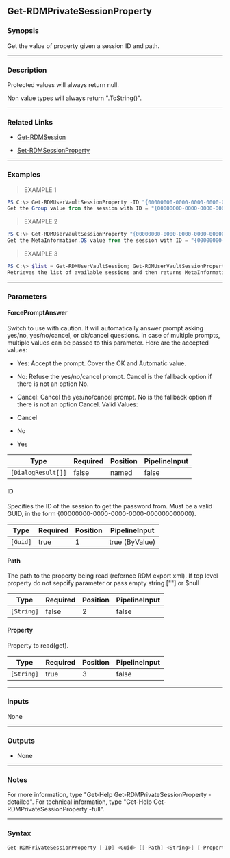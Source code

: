 Get-RDMPrivateSessionProperty
-----------------------------

### Synopsis
Get the value of property given a session ID and path.

---

### Description

Protected values will always return null.

Non value types will always return ".ToString()".

---

### Related Links
* [Get-RDMSession](Get-RDMSession)

* [Set-RDMSessionProperty](Set-RDMSessionProperty)

---

### Examples
> EXAMPLE 1

```PowerShell
PS C:\> Get-RDMUserVaultSessionProperty -ID "{00000000-0000-0000-0000-000000000000}" -Property "Group"
Get the Group value from the session with ID = "{00000000-0000-0000-0000-000000000000}".
```
> EXAMPLE 2

```PowerShell
PS C:\> Get-RDMUserVaultSessionProperty "{00000000-0000-0000-0000-000000000000}" "MetaInformation" "OS"
Get the MetaInformation.OS value from the session with ID = "{00000000-0000-0000-0000-000000000000}".
```
> EXAMPLE 3

```PowerShell
PS C:\> $list = Get-RDMUserVaultSession; Get-RDMUserVaultSessionProperty -ID $list[1].ID -Path "MetaInformation" -Property "OS"
Retrieves the list of available sessions and then returns MetaInformation.OS value of the the second element in the list.
```

---

### Parameters
#### **ForcePromptAnswer**
Switch to use with caution. It will automatically answer prompt asking yes/no, yes/no/cancel, or ok/cancel questions. In case of multiple prompts, multiple values can be passed to this parameter. Here are the accepted values:
* Yes: Accept the prompt. Cover the OK and Automatic value.
* No: Refuse the yes/no/cancel prompt. Cancel is the fallback option if there is not an option No.
* Cancel: Cancel the yes/no/cancel prompt. No is the fallback option if there is not an option Cancel.
Valid Values:

* Cancel
* No
* Yes

|Type              |Required|Position|PipelineInput|
|------------------|--------|--------|-------------|
|`[DialogResult[]]`|false   |named   |false        |

#### **ID**
Specifies the ID of the session to get the password from.
Must be a valid GUID, in the form {00000000-0000-0000-0000-000000000000}.

|Type    |Required|Position|PipelineInput |
|--------|--------|--------|--------------|
|`[Guid]`|true    |1       |true (ByValue)|

#### **Path**
The path to the property being read (refernce RDM export xml). If top level property do not sepcify parameter or pass empty string [""] or $null

|Type      |Required|Position|PipelineInput|
|----------|--------|--------|-------------|
|`[String]`|false   |2       |false        |

#### **Property**
Property to read(get).

|Type      |Required|Position|PipelineInput|
|----------|--------|--------|-------------|
|`[String]`|true    |3       |false        |

---

### Inputs
None

---

### Outputs
* None

---

### Notes
For more information, type "Get-Help Get-RDMPrivateSessionProperty -detailed". For technical information, type "Get-Help Get-RDMPrivateSessionProperty -full".

---

### Syntax
```PowerShell
Get-RDMPrivateSessionProperty [-ID] <Guid> [[-Path] <String>] [-Property] <String> [-ForcePromptAnswer <Cancel | No | Yes>] [<CommonParameters>]
```
